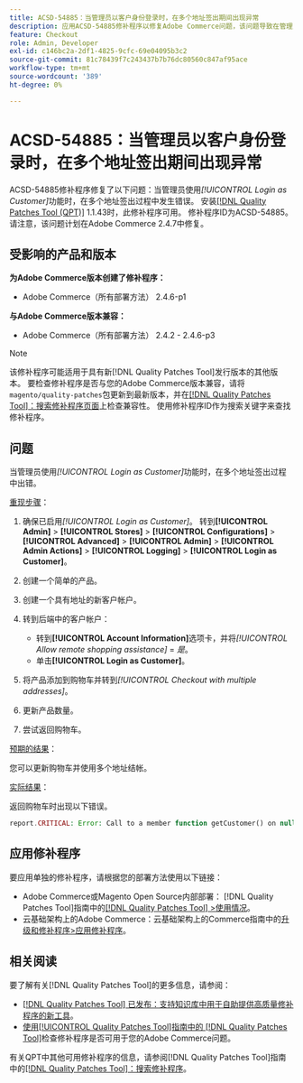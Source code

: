 ```yaml
---
title: ACSD-54885：当管理员以客户身份登录时，在多个地址签出期间出现异常
description: 应用ACSD-54885修补程序以修复Adobe Commerce问题，该问题导致在管理员使用*[!UICONTROL Login as Customer]*功能执行多个地址签出期间发生错误。
feature: Checkout
role: Admin, Developer
exl-id: c146bc2a-2df1-4825-9cfc-69e04095b3c2
source-git-commit: 81c78439f7c243437b7b76dc80560c847af95ace
workflow-type: tm+mt
source-wordcount: '389'
ht-degree: 0%

---
```


# ACSD-54885：当管理员以客户身份登录时，在多个地址签出期间出现异常

ACSD-54885修补程序修复了以下问题：当管理员使用&#x200B;*[!UICONTROL Login as Customer]*&#x200B;功能时，在多个地址签出过程中发生错误。 安装[[!DNL Quality Patches Tool (QPT)]](https://experienceleague.adobe.com/zh-hans/docs/commerce-knowledge-base/kb/announcements/commerce-announcements/magento-quality-patches-released-new-tool-to-self-serve-quality-patches) 1.1.43时，此修补程序可用。 修补程序ID为ACSD-54885。 请注意，该问题计划在Adobe Commerce 2.4.7中修复。

## 受影响的产品和版本

**为Adobe Commerce版本创建了修补程序：**

* Adobe Commerce（所有部署方法） 2.4.6-p1

**与Adobe Commerce版本兼容：**

* Adobe Commerce（所有部署方法） 2.4.2 - 2.4.6-p3

>[!NOTE]
>
>该修补程序可能适用于具有新[!DNL Quality Patches Tool]发行版本的其他版本。 要检查修补程序是否与您的Adobe Commerce版本兼容，请将`magento/quality-patches`包更新到最新版本，并在[[!DNL Quality Patches Tool]：搜索修补程序页面](https://experienceleague.adobe.com/tools/commerce-quality-patches/index.html?lang=zh-Hans)上检查兼容性。 使用修补程序ID作为搜索关键字来查找修补程序。

## 问题

当管理员使用&#x200B;*[!UICONTROL Login as Customer]*&#x200B;功能时，在多个地址签出过程中出错。

<u>重现步骤</u>：

1. 确保已启用&#x200B;*[!UICONTROL Login as Customer]*。 转到&#x200B;**[!UICONTROL Admin]** > **[!UICONTROL Stores]** > **[!UICONTROL Configurations]** > **[!UICONTROL Advanced]** > **[!UICONTROL Admin]** > **[!UICONTROL Admin Actions]** > **[!UICONTROL Logging]** > **[!UICONTROL Login as Customer]**。
1. 创建一个简单的产品。
1. 创建一个具有地址的新客户帐户。
1. 转到后端中的客户帐户：

   * 转到&#x200B;**[!UICONTROL Account Information]**&#x200B;选项卡，并将&#x200B;*[!UICONTROL Allow remote shopping assistance]* = *是*。
   * 单击&#x200B;**[!UICONTROL Login as Customer]**。

1. 将产品添加到购物车并转到&#x200B;*[!UICONTROL Checkout with multiple addresses]*。
1. 更新产品数量。
1. 尝试返回购物车。

<u>预期的结果</u>：

您可以更新购物车并使用多个地址结帐。

<u>实际结果</u>：

返回购物车时出现以下错误。

```PHP
report.CRITICAL: Error: Call to a member function getCustomer() on null in magento2ee/app/code/Magento/LoginAsCustomerLogging/Observer/LogUpdateQtyObserver.php:88
```

## 应用修补程序

要应用单独的修补程序，请根据您的部署方法使用以下链接：

* Adobe Commerce或Magento Open Source内部部署： [!DNL Quality Patches Tool]指南中的[[!DNL Quality Patches Tool] >使用情况](/help/tools/quality-patches-tool/usage.md)。
* 云基础架构上的Adobe Commerce：云基础架构上的Commerce指南中的[升级和修补程序>应用修补程序](https://experienceleague.adobe.com/docs/commerce-cloud-service/user-guide/develop/upgrade/apply-patches.html?lang=zh-Hans)。

## 相关阅读

要了解有关[!DNL Quality Patches Tool]的更多信息，请参阅：

* [[!DNL Quality Patches Tool] 已发布：支持知识库中用于自助提供高质量修补程序的新工具](https://experienceleague.adobe.com/zh-hans/docs/commerce-knowledge-base/kb/announcements/commerce-announcements/magento-quality-patches-released-new-tool-to-self-serve-quality-patches)。
* [使用[!UICONTROL Quality Patches Tool]指南中的 [!DNL Quality Patches Tool]](/help/tools/quality-patches-tool/patches-available-in-qpt/check-patch-for-magento-issue-with-magento-quality-patches.md)检查修补程序是否可用于您的Adobe Commerce问题。


有关QPT中其他可用修补程序的信息，请参阅[!DNL Quality Patches Tool]指南中的[[!DNL Quality Patches Tool]：搜索修补程序](https://experienceleague.adobe.com/tools/commerce-quality-patches/index.html?lang=zh-Hans)。
